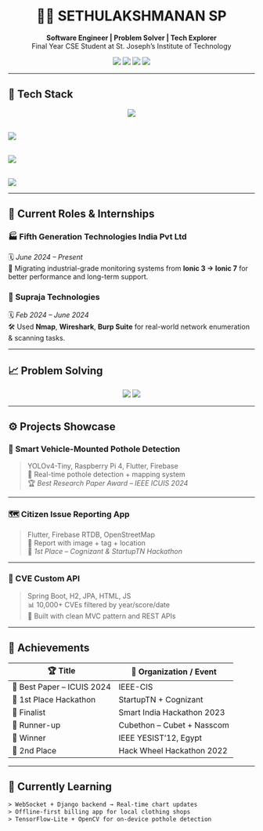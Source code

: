 <!-- GitHub Dark Cyber Dev Vibe README for SETHULAKSHMANAN SP -->

<h1 align="center">👨‍💻 SETHULAKSHMANAN SP</h1>

<p align="center">
  <b>Software Engineer | Problem Solver | Tech Explorer</b><br>
  Final Year CSE Student at St. Joseph’s Institute of Technology
</p>

<p align="center">
  <img src="https://img.shields.io/badge/-Chennai,%20India-000000?style=for-the-badge&logo=googlemaps&logoColor=white"/>
  <a href="mailto:sethulakshmanan11@gmail.com"><img src="https://img.shields.io/badge/Gmail-D14836?style=for-the-badge&logo=gmail&logoColor=white"/></a>
  <a href="https://www.linkedin.com/in/sethulakshmanan-sp"><img src="https://img.shields.io/badge/LinkedIn-0077B5?style=for-the-badge&logo=linkedin&logoColor=white"/></a>
  <a href="https://github.com/sethubolt7"><img src="https://img.shields.io/badge/GitHub-100000?style=for-the-badge&logo=github&logoColor=white"/></a>
</p>

---

## 🚀 Tech Stack

<p align="center">
  <!-- Languages -->
  <img src="https://skillicons.dev/icons?i=java,python,js,ts,sql" /><br><br>
  
  <!-- Frontend & Mobile -->
  <img src="https://skillicons.dev/icons?i=html,css,bootstrap,flutter,dart,firebase" /><br><br>

  <!-- Backend -->
  <img src="https://skillicons.dev/icons?i=spring,h2" /><br><br>

  <!-- Tools -->
  <img src="https://skillicons.dev/icons?i=git,linux,vscode,figma" />
</p>

---

## 💼 Current Roles & Internships

### 🏭 Fifth Generation Technologies India Pvt Ltd  
🗓️ *June 2024 – Present*  
🔧 Migrating industrial-grade monitoring systems from **Ionic 3 → Ionic 7** for better performance and long-term support.

### 🔐 Supraja Technologies  
🗓️ *Feb 2024 – June 2024*  
🛠️ Used **Nmap**, **Wireshark**, **Burp Suite** for real-world network enumeration & scanning tasks.

---

## 📈 Problem Solving

<p align="center">
  <img src="https://img.shields.io/badge/Leetcode-210+ problems-orange?style=flat-square&logo=leetcode" />
  <img src="https://img.shields.io/badge/GFG-120+ problems-green?style=flat-square&logo=geeksforgeeks" />
</p>

---

## ⚙️ Projects Showcase

### 🔧 Smart Vehicle-Mounted Pothole Detection  
> YOLOv4-Tiny, Raspberry Pi 4, Flutter, Firebase  
📍 Real-time pothole detection + mapping system  
🏆 *Best Research Paper Award – IEEE ICUIS 2024*

---

### 🗺️ Citizen Issue Reporting App  
> Flutter, Firebase RTDB, OpenStreetMap  
📸 Report with image + tag + location  
🏅 *1st Place – Cognizant & StartupTN Hackathon*

---

### 🔐 CVE Custom API  
> Spring Boot, H2, JPA, HTML, JS  
📊 10,000+ CVEs filtered by year/score/date  
🧩 Built with clean MVC pattern and REST APIs

---

## 🏅 Achievements

| 🏆 Title | 🏁 Organization / Event |
|---------|--------------------------|
| 🥇 Best Paper – ICUIS 2024 | IEEE-CIS |
| 🥇 1st Place Hackathon | StartupTN + Cognizant |
| 🎯 Finalist | Smart India Hackathon 2023 |
| 🥈 Runner-up | Cubethon – Cubet + Nasscom |
| 🥇 Winner | IEEE YESIST’12, Egypt |
| 🥈 2nd Place | Hack Wheel Hackathon 2022 |

---

## 🧠 Currently Learning

```txt
> WebSocket + Django backend → Real-time chart updates
> Offline-first billing app for local clothing shops
> TensorFlow-Lite + OpenCV for on-device pothole detection
